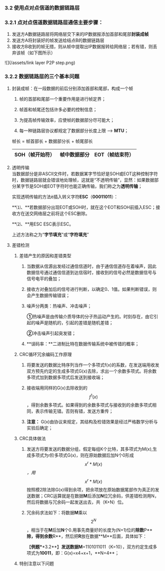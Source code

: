 ### 3.2 使用点对点信道的数据链路层

### 3.2.1 点对点信道数据链路层通信主要步骤：

1. 发送方A数据链路层将网络层交下来的IP数据报添加首部和尾部**封装成帧**
2. 发送方A将封装好的帧发送给结点B的数据链路层
3. 接收方B收到的帧无措，则从帧中提取出IP数据报转给网络层；若有错，则丢弃该帧（如下图所示）

![](/assets/link layer P2P step.png)

### 3.2.2 数据链路层的三个基本问题

1. 封装成帧：在一段数据的前后分别添加首部和尾部，构成一个帧  
   1. 帧的首部和尾部一个重要作用是进行帧定界；

   1. 帧首和帧尾还包括许多必要的控制信息；

   2. 为提高帧传输效率，应使帧的数据部分尽可能大；

   3. 每一种链路层协议都规定了数据部分长度上限 --&gt; **MTU**；

   帧长 = 帧首部长 + 数据部分长 + 帧尾部长

   | SOH（帧开始符） | 帧中数据部分 | EOT（帧结束符） |
   | :--- | :--- | :--- |

2. 透明传输  
   当数据部分是非ASCⅡ文件时，若数据某字节恰好是SOH或EOT这种控制字符时，数据链路层就会错误地处理帧，这就是“不透明传输”，显然：如果数据部分某字节是SOH或EOT字符时也能正确传输，我们称之为**透明传输**；

   实现透明传输的方法è插入转义字符**ESC**（**00011011**）：

   **⑴、**若数据部分出现EOT或SOH时，就在这个EOT和SOH前插入ESC；接收方在送交网络层之前将这个ESC删除。

   **⑵、**用ESC ESC表示ESC。

   上述方法称之为“**字节填充**”或“**字符填充**”

3. 差错检测

   1. 差错产生的原因和差错类型

      1. 当数据从信源出发经过通信信道时，由于通信信道存在着噪声，因此数据信号通过通信信道到达信宿时，接收到的信号必然是数据信号与信号电平的叠加；

      2. 接收方对叠加后的信号进行判断，以确定0、1值。如果判断错误，则会产生数据传输错误；

      3. 噪声分两类：热噪声、冲击噪声；

         **①**热噪声是由传输介质导体的分子热运动产生的。时刻存在，由它引起的噪声是随机的，引起的差错是随机差错；

         **②**冲击噪声引起突发错；

      4. **误码率：**二进制比特在数据传输系统中被传错的概率；

   2. CRC循环冗余编码工作原理

      1. 将要发送的数据比特序列当作一个多项式f\(x\)的系数，在发送端用收发双方预先约定的生成多项式G\(x\)去除，求出一个余数多项式。将余数多项式加到数据多项式后发送到接收端；

      2. 接收端用同样的G\(x\)去除收到的$$f^{1}(x)$$，得到余数多项式。如果得到的余数多项式与接收到的余数多项式相同，表示传输无错。否则有错，发送方重传；

      3. **注意：** G\(x\)由协议来规定，其结构及检错效果是经过严格数学分析与实验后确定；

   3. CRC具体做法

      1. 发送方将要发送的数据分组，假定每组K个比特，其多项式为M\(x\),生成多项式为r阶多项式G\(x\)，则在原始数据后加N个0形成$$x^{r}*M(x)$$_，用_$$x^{r}*M(x)$$按照模2除法除G\(x\)得到余项，把余项放在原始数据尾部作为真正的发送数据；CRC运算就是在数据**M**后添加**N**位冗余码，供差错检测用N，然后将数据与冗余码一起发送出去，共（K+N）位。

      2. 冗余码求法如下：将数据**M**乘以$$2^N$$，相当于在**M**后加**N**个0.用事先商量好的长度为\(N+1\)位的**除数**P\*\***除，得到余数**R**，然后把**R**放在数据**M\*\*后面，具体如下：

         【**例题\***\*3.2**】**发送数据M**=1101011011（K=10），双方约定生成多项式为**10011**，即：G\(x\)=x4+x+1，**N=4\*\*；

   4. 特别注意以下问题



